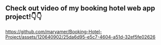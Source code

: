 <h2>Check out video of my booking hotel web app project!👇👇</h2>



https://github.com/maryamer/Booking-Hotel-Project/assets/120640902/25da6d95-e5c7-4604-a51d-32ef5fe02626

